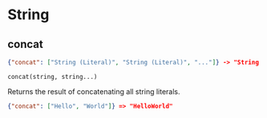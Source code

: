 # String

## concat

```json
{"concat": ["String (Literal)", "String (Literal)", "..."]} -> "String (Literal)"
```

```text
concat(string, string...)
```

Returns the result of concatenating all string literals.

```json
{"concat": ["Hello", "World"]} => "HelloWorld"
```
